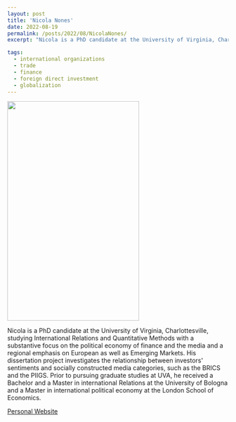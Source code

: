 ```yaml
---
layout: post
title: 'Nicola Nones'
date: 2022-08-19
permalink: /posts/2022/08/NicolaNones/
excerpt: "Nicola is a PhD candidate at the University of Virginia, Charlottesville, studying International Relations and Quantitative Methods with a substantive focus on the political economy of finance and the media and a regional emphasis on European as well as Emerging Markets. His dissertation project investigates the relationship between investors' sentiments and socially constructed media categories, such as the BRICS and the PIIGS. Prior to pursuing graduate studies at UVA, he received a Bachelor and a Master in international Relations at the University of Bologna and a Master in international political economy at the London School of Economics."

tags:
  - international organizations
  - trade
  - finance
  - foreign direct investment
  - globalization
---
```

<img src="" width="300" height="500" />


Nicola is a PhD candidate at the University of Virginia, Charlottesville, studying International Relations and Quantitative Methods with a substantive focus on the political economy of finance and the media and a regional emphasis on European as well as Emerging Markets. His dissertation project investigates the relationship between investors' sentiments and socially constructed media categories, such as the BRICS and the PIIGS. Prior to pursuing graduate studies at UVA, he received a Bachelor and a Master in international Relations at the University of Bologna and a Master in international political economy at the London School of Economics.

<a href= "">Personal Website</a>
